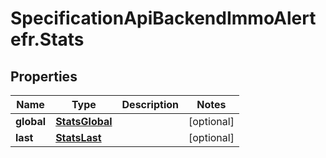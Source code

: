 # SpecificationApiBackendImmoAlertefr.Stats

## Properties
Name | Type | Description | Notes
------------ | ------------- | ------------- | -------------
**global** | [**StatsGlobal**](StatsGlobal.md) |  | [optional] 
**last** | [**StatsLast**](StatsLast.md) |  | [optional] 


